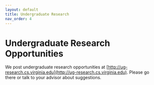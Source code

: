 ```yaml
---
layout: default
title: Undergraduate Research
nav_order: 4
---
```


# Undergraduate Research Opportunities

We post undergraduate research opportunities at [http://ug-research.cs.virginia.edu](http://ug-research.cs.virginia.edu).  Please go there or talk to your advisor about suggestions.